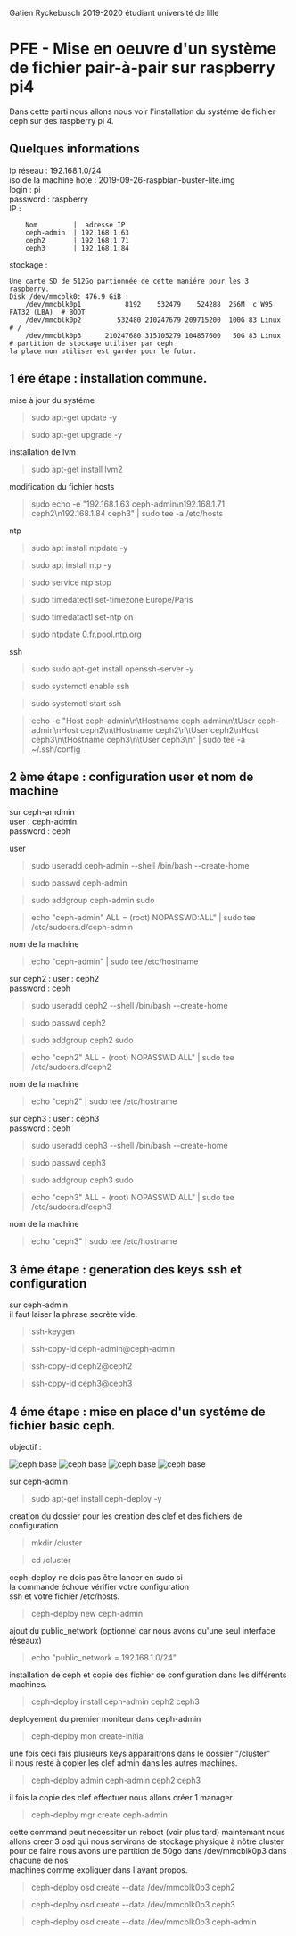 Gatien Ryckebusch 2019-2020 étudiant université de lille

# PFE - Mise en oeuvre d'un système de fichier pair-à-pair sur raspberry pi4

Dans cette parti nous allons nous voir l'installation du systéme de fichier ceph sur des raspberry pi 4.

## Quelques informations

ip réseau : 192.168.1.0/24  
iso de la machine hote : 2019-09-26-raspbian-buster-lite.img  
login : pi  
password : raspberry  
IP :
		
		Nom         |  adresse IP
		ceph-admin  | 192.168.1.63
		ceph2       | 192.168.1.71
		ceph3       | 192.168.1.84
stockage :

    Une carte SD de 512Go partionnée de cette maniére pour les 3 raspberry.
    Disk /dev/mmcblk0: 476.9 GiB :
        /dev/mmcblk0p1           8192    532479    524288  256M  c W95 FAT32 (LBA)  # BOOT
        /dev/mmcblk0p2         532480 210247679 209715200  100G 83 Linux            # / 
        /dev/mmcblk0p3      210247680 315105279 104857600   50G 83 Linux            # partition de stockage utiliser par ceph
    la place non utiliser est garder pour le futur.

## 1 ére étape : installation commune.

mise à jour du systéme

> sudo apt-get update -y

> sudo apt-get upgrade -y

installation de lvm

> sudo apt-get install lvm2

modification du fichier hosts 

> sudo echo -e "192.168.1.63  ceph-admin\n192.168.1.71 ceph2\n192.168.1.84 ceph3" | sudo tee -a /etc/hosts

ntp

> sudo apt install ntpdate -y

> sudo apt install ntp -y

> sudo service ntp stop

> sudo timedatectl  set-timezone Europe/Paris

> sudo timedatactl set-ntp on

> sudo ntpdate 0.fr.pool.ntp.org

ssh

> sudo sudo apt-get install openssh-server -y

> sudo systemctl enable ssh

> sudo systemctl start ssh

> echo -e "Host ceph-admin\n\tHostname ceph-admin\n\tUser ceph-admin\nHost ceph2\n\tHostname ceph2\n\tUser ceph2\nHost ceph3\n\tHostname ceph3\n\tUser ceph3\n" | sudo tee -a ~/.ssh/config

## 2 ème étape : configuration user et nom de machine

sur ceph-amdmin  
user : ceph-admin  
password : ceph  
  
    
user

> sudo useradd ceph-admin --shell /bin/bash --create-home

> sudo passwd ceph-admin

> sudo addgroup ceph-admin sudo

> echo "ceph-admin" ALL = (root) NOPASSWD:ALL" | sudo tee /etc/sudoers.d/ceph-admin

nom de la machine

> echo "ceph-admin" | sudo tee /etc/hostname


sur ceph2 :
user : ceph2  
password : ceph  

> sudo useradd ceph2 --shell /bin/bash --create-home

> sudo passwd ceph2

> sudo addgroup ceph2 sudo

> echo "ceph2" ALL = (root) NOPASSWD:ALL" | sudo tee /etc/sudoers.d/ceph2

nom de la machine

> echo "ceph2" | sudo tee /etc/hostname


sur ceph3 :
user : ceph3  
password : ceph  

> sudo useradd ceph3 --shell /bin/bash --create-home

> sudo passwd ceph3

> sudo addgroup ceph3 sudo

> echo "ceph3" ALL = (root) NOPASSWD:ALL" | sudo tee /etc/sudoers.d/ceph3

nom de la machine

> echo "ceph3" | sudo tee /etc/hostname


## 3 éme étape : generation des keys ssh et configuration

sur ceph-admin  
il faut laiser la phrase secrète vide.

> ssh-keygen

> ssh-copy-id ceph-admin@ceph-admin

> ssh-copy-id ceph2@ceph2

> ssh-copy-id ceph3@ceph3

## 4 éme étape : mise en place d'un systéme de fichier basic ceph.

objectif :


![ceph base](Images/ceph_health_e1.png)
![ceph base](Images/ceph_health_e2.png)
![ceph base](Images/ceph_structure_e1.png)
![ceph base](Images/ceph_structure_e2.png)



sur ceph-admin 

> sudo apt-get install ceph-deploy -y

creation du dossier pour les creation des clef et des fichiers de configuration

> mkdir /cluster

> cd /cluster

ceph-deploy ne dois pas être lancer en sudo si  
la commande échoue vérifier votre configuration  
ssh et votre fichier /etc/hosts.

> ceph-deploy new ceph-admin

ajout du public_network (optionnel car nous avons qu'une seul interface réseaux)

> echo "public_network = 192.168.1.0/24"

installation de ceph et copie des fichier de configuration dans les différents machines.

> ceph-deploy install ceph-admin ceph2 ceph3

deployement du premier moniteur dans ceph-admin

> ceph-deploy mon create-initial

une fois ceci fais plusieurs keys apparaitrons dans le dossier "/cluster"  
il nous reste à copier les clef admin dans les autres machines.

> ceph-deploy admin ceph-admin ceph2 ceph3

il fois la copie des clef effectuer nous allons créer 1 manager.

> ceph-deploy mgr create ceph-admin 

cette command peut nécessiter un reboot (voir plus tard)
maintemant nous allons creer 3 osd qui nous servirons de stockage physique à nôtre cluster
pour ce faire nous avons une partition de 50go dans /dev/mmcblk0p3 dans chacune de nos   
machines comme expliquer dans l'avant propos.

> ceph-deploy osd create --data /dev/mmcblk0p3 ceph2

> ceph-deploy osd create --data /dev/mmcblk0p3 ceph3

> ceph-deploy osd create --data /dev/mmcblk0p3 ceph-admin

